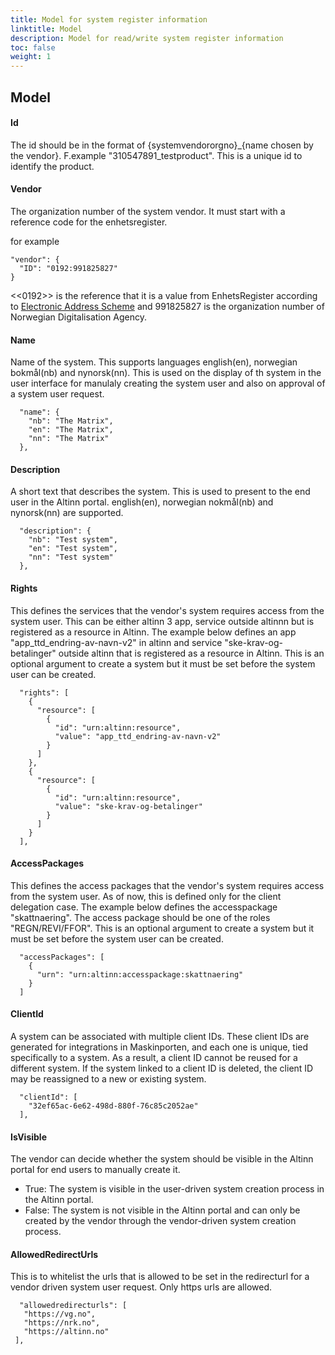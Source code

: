 ```yaml
---
title: Model for system register information
linktitle: Model
description: Model for read/write system register information
toc: false
weight: 1
---
```

## Model

#### Id
The id should be in the format of {systemvendororgno}_{name chosen by the vendor}. F.example "310547891_testproduct". This is a unique id to identify the product.

#### Vendor
The organization number of the system vendor. It must start with a reference code for the enhetsregister.

for example
```    
"vendor": {
  "ID": "0192:991825827"
}
```
<<0192>> is the reference that it is a value from EnhetsRegister according to [Electronic Address Scheme](https://docs.peppol.eu/poacc/billing/3.0/codelist/eas/) and 991825827 is the organization number of Norwegian Digitalisation Agency.

#### Name
Name of the system. This supports languages english(en), norwegian bokmål(nb) and nynorsk(nn). This is used on the display of th system in the user interface for manulaly creating the system user and also on approval of a system user request.

```    
  "name": {
    "nb": "The Matrix",
    "en": "The Matrix",
    "nn": "The Matrix"
  },
```

#### Description
A short text that describes the system. This is used to present to the end user in the Altinn portal. english(en), norwegian nokmål(nb) and nynorsk(nn) are supported.
```    
  "description": {
    "nb": "Test system",
    "en": "Test system",
    "nn": "Test system"
  },
```
#### Rights
This defines the services that the vendor's system requires access from the system user. This can be either altinn 3 app, service outside altinnn but is registered as a resource in Altinn. The example below defines an app "app_ttd_endring-av-navn-v2" in altinn and service "ske-krav-og-betalinger" outside altinn that is registered as a resource in Altinn. This is an optional argument to create a system but it must be set before the system user can be created.
```
  "rights": [
    {
      "resource": [
        {
          "id": "urn:altinn:resource",
          "value": "app_ttd_endring-av-navn-v2"
        }
      ]
    },
    {
      "resource": [
        {
          "id": "urn:altinn:resource",
          "value": "ske-krav-og-betalinger"
        }
      ]
    }
  ],
```
#### AccessPackages
This defines the access packages that the vendor's system requires access from the system user. As of now, this is defined only for the client delegation case. The example below defines the accesspackage "skattnaering". The access package should be one of the roles "REGN/REVI/FFOR". This is an optional argument to create a system but it must be set before the system user can be created.
```
  "accessPackages": [
    {
      "urn": "urn:altinn:accesspackage:skattnaering"
    }
  ]
```

#### ClientId
A system can be associated with multiple client IDs. These client IDs are generated for integrations in Maskinporten, and each one is unique, tied specifically to a system. As a result, a client ID cannot be reused for a different system. If the system linked to a client ID is deleted, the client ID may be reassigned to a new or existing system.

```
  "clientId": [
    "32ef65ac-6e62-498d-880f-76c85c2052ae"
  ],
```

#### IsVisible
The vendor can decide whether the system should be visible in the Altinn portal for end users to manually create it.
 - True: The system is visible in the user-driven system creation process in the Altinn portal.
 - False: The system is not visible in the Altinn portal and can only be created by the vendor through the vendor-driven system creation process.

#### AllowedRedirectUrls
This is to whitelist the urls that is allowed to be set in the redirecturl for a vendor driven system user request. Only https urls are allowed.
 ```
   "allowedredirecturls": [
    "https://vg.no",
    "https://nrk.no",
    "https://altinn.no"
  ],
 ```